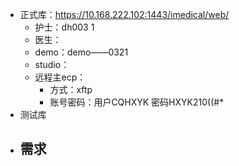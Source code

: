 * 正式库：https://10.168.222.102:1443/imedical/web/
  * 护士：dh003  1
  * 医生：
  * demo：demo——0321
  * studio：
  * 远程主ecp：
    * 方式：xftp
    * 账号密码：用户CQHXYK 密码HXYK210((#*
* 测试库


- 需求
	- 